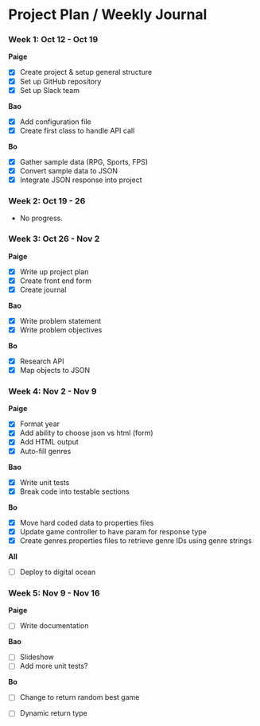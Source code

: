 # Project Plan / Weekly Journal

### Week 1: Oct 12 - Oct 19  
**Paige**    
- [X] Create project & setup general structure  
- [X] Set up GitHub repository  
- [X] Set up Slack team  

**Bao**  
- [X] Add configuration file  
- [X] Create first class to handle API call  

**Bo**  
- [X] Gather sample data (RPG, Sports, FPS)  
- [X] Convert sample data to JSON   
- [X] Integrate JSON response into project  

### Week 2: Oct 19 - 26  
- No progress.  

### Week 3: Oct 26 - Nov 2  
**Paige**    
- [X] Write up project plan  
- [X] Create front end form  
- [x] Create journal  

**Bao**  
- [X] Write problem statement  
- [X] Write problem objectives 

**Bo**  
- [X] Research API  
- [X] Map objects to JSON 

### Week 4: Nov 2 - Nov 9  
**Paige**  
- [X] Format year
- [X] Add ability to choose json vs html (form)
- [X] Add HTML output
- [X] Auto-fill genres

**Bao**  
- [X] Write unit tests  
- [X] Break code into testable sections

**Bo**  
- [X] Move hard coded data to properties files
- [X] Update game controller to have param for response type
- [X] Create genres.properties files to retrieve genre IDs using genre strings

**All**  
- [ ] Deploy to digital ocean  

### Week 5: Nov 9 - Nov 16  
**Paige**  
- [ ] Write documentation  

**Bao**  
- [ ] Slideshow
- [ ] Add more unit tests?

**Bo**  
- [ ] Change to return random best game
- [ ] Dynamic return type




